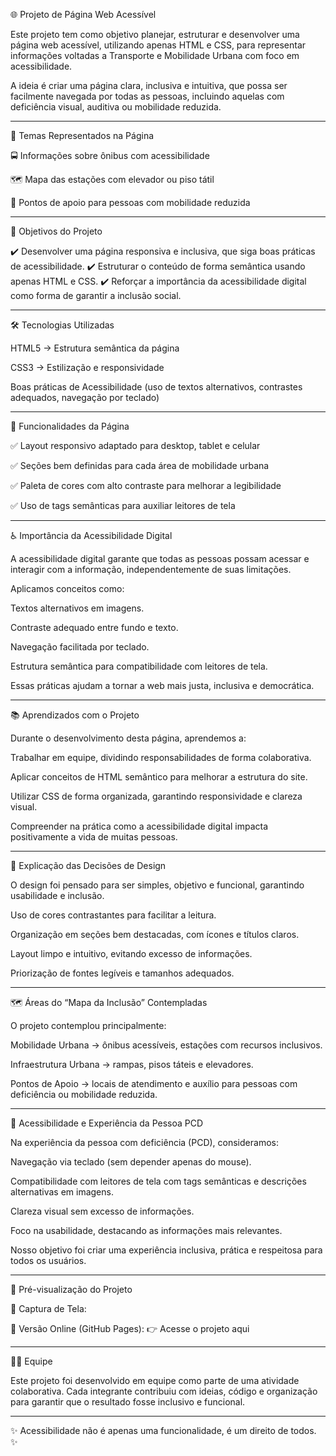 🌐 Projeto de Página Web Acessível

Este projeto tem como objetivo planejar, estruturar e desenvolver uma página web acessível, utilizando apenas HTML e CSS, para representar informações voltadas a Transporte e Mobilidade Urbana com foco em acessibilidade.

A ideia é criar uma página clara, inclusiva e intuitiva, que possa ser facilmente navegada por todas as pessoas, incluindo aquelas com deficiência visual, auditiva ou mobilidade reduzida.

---

🧭 Temas Representados na Página

🚍 Informações sobre ônibus com acessibilidade

🗺️ Mapa das estações com elevador ou piso tátil

🤝 Pontos de apoio para pessoas com mobilidade reduzida

---

📌 Objetivos do Projeto

✔️ Desenvolver uma página responsiva e inclusiva, que siga boas práticas de acessibilidade.
✔️ Estruturar o conteúdo de forma semântica usando apenas HTML e CSS.
✔️ Reforçar a importância da acessibilidade digital como forma de garantir a inclusão social.

---


🛠️ Tecnologias Utilizadas

HTML5 → Estrutura semântica da página

CSS3 → Estilização e responsividade

Boas práticas de Acessibilidade (uso de textos alternativos, contrastes adequados, navegação por teclado)

---

🎨 Funcionalidades da Página

✅ Layout responsivo adaptado para desktop, tablet e celular

✅ Seções bem definidas para cada área de mobilidade urbana

✅ Paleta de cores com alto contraste para melhorar a legibilidade

✅ Uso de tags semânticas para auxiliar leitores de tela

---

♿ Importância da Acessibilidade Digital

A acessibilidade digital garante que todas as pessoas possam acessar e interagir com a informação, independentemente de suas limitações.

Aplicamos conceitos como:

Textos alternativos em imagens.

Contraste adequado entre fundo e texto.

Navegação facilitada por teclado.

Estrutura semântica para compatibilidade com leitores de tela.

Essas práticas ajudam a tornar a web mais justa, inclusiva e democrática.

---

📚 Aprendizados com o Projeto

Durante o desenvolvimento desta página, aprendemos a:

Trabalhar em equipe, dividindo responsabilidades de forma colaborativa.

Aplicar conceitos de HTML semântico para melhorar a estrutura do site.

Utilizar CSS de forma organizada, garantindo responsividade e clareza visual.

Compreender na prática como a acessibilidade digital impacta positivamente a vida de muitas pessoas.

---

🎨 Explicação das Decisões de Design

O design foi pensado para ser simples, objetivo e funcional, garantindo usabilidade e inclusão.

Uso de cores contrastantes para facilitar a leitura.

Organização em seções bem destacadas, com ícones e títulos claros.

Layout limpo e intuitivo, evitando excesso de informações.

Priorização de fontes legíveis e tamanhos adequados.

---

🗺️ Áreas do “Mapa da Inclusão” Contempladas

O projeto contemplou principalmente:

Mobilidade Urbana → ônibus acessíveis, estações com recursos inclusivos.

Infraestrutura Urbana → rampas, pisos táteis e elevadores.

Pontos de Apoio → locais de atendimento e auxílio para pessoas com deficiência ou mobilidade reduzida.

---

👤 Acessibilidade e Experiência da Pessoa PCD

Na experiência da pessoa com deficiência (PCD), consideramos:

Navegação via teclado (sem depender apenas do mouse).

Compatibilidade com leitores de tela com tags semânticas e descrições alternativas em imagens.

Clareza visual sem excesso de informações.

Foco na usabilidade, destacando as informações mais relevantes.

Nosso objetivo foi criar uma experiência inclusiva, prática e respeitosa para todos os usuários.

---

👀 Pré-visualização do Projeto

📸 Captura de Tela:


🔗 Versão Online (GitHub Pages):
👉 Acesse o projeto aqui

---

👩‍💻 Equipe

Este projeto foi desenvolvido em equipe como parte de uma atividade colaborativa.
Cada integrante contribuiu com ideias, código e organização para garantir que o resultado fosse inclusivo e funcional.

---

✨ Acessibilidade não é apenas uma funcionalidade, é um direito de todos. ✨
